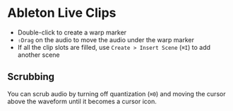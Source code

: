 # Ableton Live Clips

- Double-click to create a warp marker
- `⇧Drag` on the audio to move the audio under the warp marker
- If all the clip slots are filled, use `Create > Insert Scene` (`⌘I`) to add another scene

## Scrubbing

You can scrub audio by turning off quantization (`⌘0`) and moving the cursor above the waveform until it becomes a cursor icon.
